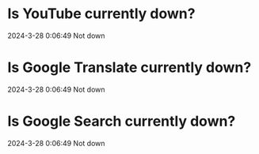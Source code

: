 # Is YouTube currently down?

2024-3-28 0:06:49 Not down

# Is Google Translate currently down?

2024-3-28 0:06:49 Not down

# Is Google Search currently down?

2024-3-28 0:06:49 Not down

